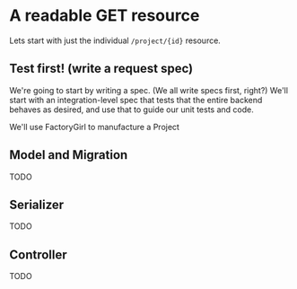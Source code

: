 # A readable GET resource

Lets start with just the individual ```/project/{id}``` resource.

## Test first! (write a request spec)

We're going to start by writing a spec.  (We all write specs first, right?) We'll start with an integration-level spec that tests that the entire backend behaves as desired, and use that to guide our unit tests and code.

We'll use FactoryGirl to manufacture a Project

## Model and Migration

TODO 

## Serializer

TODO

## Controller

TODO
